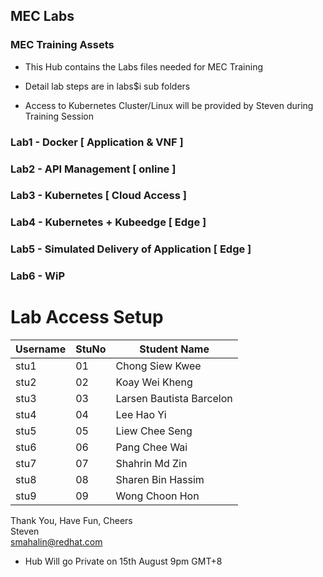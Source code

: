 ## MEC Labs 
### MEC Training Assets

- This Hub contains the Labs files needed for MEC Training
- Detail lab steps are in labs$i sub folders

- Access to Kubernetes Cluster/Linux will be provided by Steven during Training Session

### Lab1 - Docker [ Application & VNF  ]
### Lab2 - API Management [ online ]
### Lab3 - Kubernetes [ Cloud Access ]
### Lab4 - Kubernetes + Kubeedge [ Edge ]
### Lab5 - Simulated Delivery of Application [ Edge ]
### Lab6 - WiP 


# Lab Access Setup

| Username | StuNo | Student Name             |
|----------|--------------------------|-----|
| stu1     | 01 |Chong Siew Kwee          |
| stu2     | 02 |Koay Wei Kheng           |
| stu3     | 03 |Larsen Bautista Barcelon |
| stu4     | 04 |Lee Hao Yi               |
| stu5     | 05 | Liew Chee Seng          |
| stu6     | 06 | Pang Chee Wai           |
| stu7     | 07 | Shahrin Md Zin          |
| stu8     | 08 | Sharen Bin Hassim       |
| stu9     | 09  |Wong Choon Hon          |



Thank You, Have Fun, Cheers<br>
Steven<br>
smahalin@redhat.com

* Hub Will go Private on 15th August 9pm GMT+8